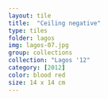 ```yaml
---
layout: tile
title:  "Ceiling negative"
type: tiles
folder: lagos
img: lagos-07.jpg
group: collections
collection: "Lagos '12"
category: [2012]
color: blood red 
size: 14 x 14 cm
---
```



